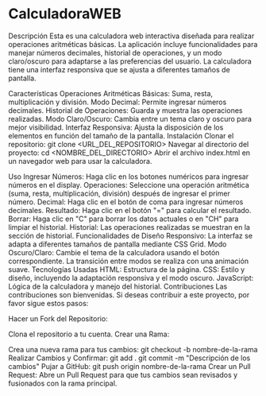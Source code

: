 # CalculadoraWEB
Descripción
Esta es una calculadora web interactiva diseñada para realizar operaciones aritméticas básicas. La aplicación incluye funcionalidades para manejar números decimales, historial de operaciones, y un modo claro/oscuro para adaptarse a las preferencias del usuario. La calculadora tiene una interfaz responsiva que se ajusta a diferentes tamaños de pantalla.

Características
Operaciones Aritméticas Básicas: Suma, resta, multiplicación y división.
Modo Decimal: Permite ingresar números decimales.
Historial de Operaciones: Guarda y muestra las operaciones realizadas.
Modo Claro/Oscuro: Cambia entre un tema claro y oscuro para mejor visibilidad.
Interfaz Responsiva: Ajusta la disposición de los elementos en función del tamaño de la pantalla.
Instalación
Clonar el repositorio: git clone <URL_DEL_REPOSITORIO>
Navegar al directorio del proyecto: cd <NOMBRE_DEL_DIRECTORIO>
Abrir el archivo index.html en un navegador web para usar la calculadora.

Uso
Ingresar Números: Haga clic en los botones numéricos para ingresar números en el display.
Operaciones: Seleccione una operación aritmética (suma, resta, multiplicación, división) después de ingresar el primer número.
Decimal: Haga clic en el botón de coma para ingresar números decimales.
Resultado: Haga clic en el botón "=" para calcular el resultado.
Borrar: Haga clic en "C" para borrar los datos actuales o en "CH" para limpiar el historial.
Historial: Las operaciones realizadas se muestran en la sección de historial.
Funcionalidades de Diseño
Responsivo: La interfaz se adapta a diferentes tamaños de pantalla mediante CSS Grid.
Modo Oscuro/Claro: Cambie el tema de la calculadora usando el botón correspondiente. La transición entre modos se realiza con una animación suave.
Tecnologías Usadas
HTML: Estructura de la página.
CSS: Estilo y diseño, incluyendo la adaptación responsiva y el modo oscuro.
JavaScript: Lógica de la calculadora y manejo del historial.
Contribuciones
Las contribuciones son bienvenidas. Si deseas contribuir a este proyecto, por favor sigue estos pasos:

Hacer un Fork del Repositorio:

Clona el repositorio a tu cuenta.
Crear una Rama:

Crea una nueva rama para tus cambios: git checkout -b nombre-de-la-rama
Realizar Cambios y Confirmar: git add .
git commit -m "Descripción de los cambios"
Pujar a GitHub: git push origin nombre-de-la-rama
Crear un Pull Request:
Abre un Pull Request para que tus cambios sean revisados y fusionados con la rama principal.